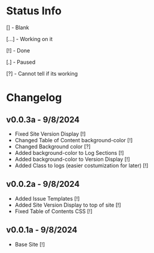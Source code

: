 # Status Info
[] - Blank

[...] - Working on it

[!] - Done

[.] - Paused

[?] - Cannot tell if its working

# Changelog

## v0.0.3a - 9/8/2024
  - Fixed Site Version Display [!]
  - Changed Table of Content background-color [!]
  - Changed Background color [?]
  - Added background-color to Log Sections [!]
  - Added background-color to Version Display [!]
  - Added Class to logs (easier costumization for later) [!]

## v0.0.2a - 9/8/2024
  - Added Issue Templates [!]
  - Added Site Version Display to top of site [!]
  - Fixed Table of Contents CSS [!]
  
## v0.0.1a - 9/8/2024
  - Base Site [!]

